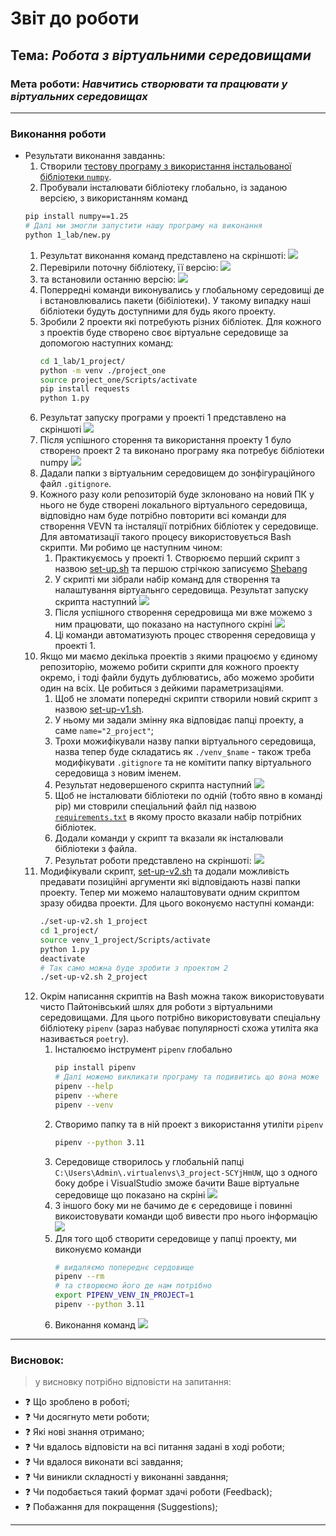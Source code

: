 # Звіт до роботи
## Тема: _Робота з віртуальними середовищами_
### Мета роботи: _Навчитись створювати та працювати у віртуальних середовищах_

---
### Виконання роботи
* Результати виконання завданнь:
    1. Створили [тестову програму з використання інстальованої бібліотеки `numpy`](./new.py).
    1. Пробували інсталювати бібліотеку глобально, із заданою версією, з використанням команд
    ```bash
    pip install numpy==1.25
    # Далі ми змогли запустити нашу програму на виконання
    python 1_lab/new.py
    ```
    1. Результат виконання команд представлено на скріншоті:
    ![](./pip_install.jpg)
    1. Перевірили поточну бібліотеку, її версію: 
    ![](./pip_show.jpg)
    1. та встановили останню версію:
    ![](./numpy_latest.jpg)
    1. Поперредні команди виконувались у глобальному середовищі де і встановлювались пакети (бібіліотеки). У такому випадку наші бібліотеки будуть доступними для будь якого проекту.
    1. Зробили 2 проекти які потребують різних бібліотек. Для кожного з проектів буде створено своє віртуальне середовище за допомогою наступних команд:
        ```bash
        cd 1_lab/1_project/
        python -m venv ./project_one
        source project_one/Scripts/activate
        pip install requests
        python 1.py
        ```
    1. Результат запуску програми у проекті 1 представлено на скріншоті
    ![](./project_1.jpg)
    1. Після успішного сторення та використання проекту 1 було створено проект 2 та виконано програму яка потребує бібліотеки numpy
    ![](./project_2.jpg)
    1. Дадали папки з віртуальним середовищем до зонфігураційного файл `.gitignore`.
    1. Кожного разу коли репозиторій буде зклоновано на новий ПК у нього не буде створені локального віртуального середовища, відповідно нам буде потрібно повторити всі команди для створення VEVN та інсталяції потрібних бібліотек у середовище. Для автоматизації такого процесу використовується Bash скрипти. Ми робимо це наступним чином:
        1. Практикуємось у проекті 1. Створюємо перший скрипт з назвою [set-up.sh](./1_project/set-up.sh) та першою стрічкою записуємо [Shebang](https://uk.wikipedia.org/wiki/%D0%A8%D0%B5%D0%B1%D0%B0%D0%BD%D0%B3_(Unix))
        1. У скрипті ми зібрали набір команд для створення та налаштування віртуальнго середовища. Результат запуску скрипта наступний ![](./project_1_set_up.jpg)
        1. Після успішного створення середровища ми вже можемо з ним працювати, що показано на наступного скріні ![](./project_1_venv.jpg)
        1. Ці команди автоматизують процес створення середовища у проекті 1.
    1. Якщо ми маємо декілька проектів з якими працюємо у єдиному репозиторію, можемо робити скрипти для кожного проекту окремо, і тоді файли будуть дублюватись, або можемо зробити один на всіх. Це робиться з дейкими параметризаціями.
        1. Щоб не зломати попередні скрипти створили новий скрипт з назвою [set-up-v1.sh](./set-up-v1.sh).
        1. У ньому ми задали змінну яка відповідає папці проекту, а саме `name="2_project"`;
        1. Трохи можифікували назву папки віртуального середовища, назва тепер буде складатись як `./venv_$name` - також треба модифікувати `.gitignore` та не комітити папку віртуального середовища з новим іменем.
        1. Результат недовершеного скрипта наступний ![](./project_2_set_up.jpg)
        1. Щоб не інсталювати бібліотеки по одній (тобто явно в команді pip) ми стоврили спеціальний файл під назвою [`requirements.txt`](./2_project/requirements.txt) в якому просто вказали набір потрібних бібліотек.
        1. Додали команди у скрипт та вказали як інсталювали бібліотеки з файла.
        1. Результат роботи представлено на скріншоті: ![](./venv_2_project.jpg)
    1. Модифікували скрипт, [set-up-v2.sh](./set-up-v2.sh) та додали можливість предавати позиційні аргументи які відповідають назві папки проекту. Тепер ми можемо налаштовувати одним скриптом зразу обидва проекти. Для цього воконуємо наступні команди:
        ```bash
        ./set-up-v2.sh 1_project
        cd 1_project/
        source venv_1_project/Scripts/activate
        python 1.py 
        deactivate
        # Так само можна буде зробити з проектом 2
        ./set-up-v2.sh 2_project
        ```
    1. Окрім написання скриптів на Bash можна також використовувати чисто Пайтонівський шлях для роботи з віртуальними середовищами. Для цього потрібно використовувати спеціальну бібліотеку `pipenv` (зараз набуває популярності схожа утиліта яка називається `poetry`).
        1. Інсталюємо інструмент `pipenv` глобально
            ```bash
            pip install pipenv
            # Далі можемо викликати програму та подивитись що вона може
            pipenv --help
            pipenv --where
            pipenv --venv
            ```
        1. Створимо папку та в ній проект з використання утиліти `pipenv`
            ```bash
            pipenv --python 3.11
            ```
        1. Середовище створилось у глобальній папці `C:\Users\Admin\.virtualenvs\3_project-SCYjHmUW`, що з одного боку добре і VisualStudio зможе бачити Ваше віртуальне середовище що показано на скріні ![](./pipenv_global.jpg)
        1. З іншого боку ми не бачимо де є середовище і повинні викоистовувати команди щоб вивести про нього інформацію ![](./pipenv_info.jpg)
        1. Для того щоб створити середовище у папці проекту, ми виконуємо команди
            ```bash
            # видаляємо попереднє сердовище
            pipenv --rm
            # та створюємо його де нам потрібно
            export PIPENV_VENV_IN_PROJECT=1
            pipenv --python 3.11
            ```
        1. Виконання команд ![](./pipenv_project.jpg)



---
### Висновок:
> у висновку потрібно відповісти на запитання:

- :question: Що зроблено в роботі;
- :question: Чи досягнуто мети роботи;
- :question: Які нові знання отримано;
- :question: Чи вдалось відповісти на всі питання задані в ході роботи;
- :question: Чи вдалося виконати всі завдання;
- :question: Чи виникли складності у виконанні завдання;
- :question: Чи подобається такий формат здачі роботи (Feedback);
- :question: Побажання для покращення (Suggestions);

---
